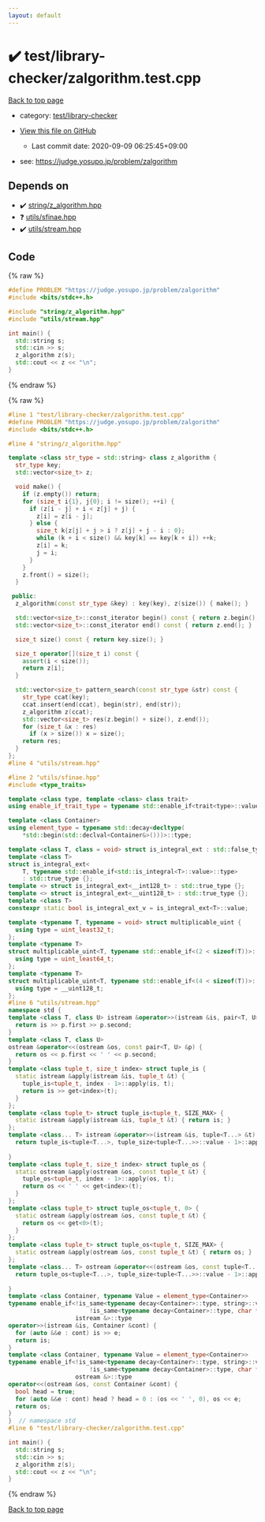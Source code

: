 ```yaml
---
layout: default
---
```


<!-- mathjax config similar to math.stackexchange -->
<script type="text/javascript" async
  src="https://cdnjs.cloudflare.com/ajax/libs/mathjax/2.7.5/MathJax.js?config=TeX-MML-AM_CHTML">
</script>
<script type="text/x-mathjax-config">
  MathJax.Hub.Config({
    TeX: { equationNumbers: { autoNumber: "AMS" }},
    tex2jax: {
      inlineMath: [ ['$','$'] ],
      processEscapes: true
    },
    "HTML-CSS": { matchFontHeight: false },
    displayAlign: "left",
    displayIndent: "2em"
  });
</script>

<script type="text/javascript" src="https://cdnjs.cloudflare.com/ajax/libs/jquery/3.4.1/jquery.min.js"></script>
<script src="https://cdn.jsdelivr.net/npm/jquery-balloon-js@1.1.2/jquery.balloon.min.js" integrity="sha256-ZEYs9VrgAeNuPvs15E39OsyOJaIkXEEt10fzxJ20+2I=" crossorigin="anonymous"></script>
<script type="text/javascript" src="../../../assets/js/copy-button.js"></script>
<link rel="stylesheet" href="../../../assets/css/copy-button.css" />


# :heavy_check_mark: test/library-checker/zalgorithm.test.cpp

<a href="../../../index.html">Back to top page</a>

* category: <a href="../../../index.html#8a40f8ed03f4cdb6c2fe0a2d4731a143">test/library-checker</a>
* <a href="{{ site.github.repository_url }}/blob/master/test/library-checker/zalgorithm.test.cpp">View this file on GitHub</a>
    - Last commit date: 2020-09-09 06:25:45+09:00


* see: <a href="https://judge.yosupo.jp/problem/zalgorithm">https://judge.yosupo.jp/problem/zalgorithm</a>


## Depends on

* :heavy_check_mark: <a href="../../../library/string/z_algorithm.hpp.html">string/z_algorithm.hpp</a>
* :question: <a href="../../../library/utils/sfinae.hpp.html">utils/sfinae.hpp</a>
* :heavy_check_mark: <a href="../../../library/utils/stream.hpp.html">utils/stream.hpp</a>


## Code

<a id="unbundled"></a>
{% raw %}
```cpp
#define PROBLEM "https://judge.yosupo.jp/problem/zalgorithm"
#include <bits/stdc++.h>

#include "string/z_algorithm.hpp"
#include "utils/stream.hpp"

int main() {
  std::string s;
  std::cin >> s;
  z_algorithm z(s);
  std::cout << z << "\n";
}

```
{% endraw %}

<a id="bundled"></a>
{% raw %}
```cpp
#line 1 "test/library-checker/zalgorithm.test.cpp"
#define PROBLEM "https://judge.yosupo.jp/problem/zalgorithm"
#include <bits/stdc++.h>

#line 4 "string/z_algorithm.hpp"

template <class str_type = std::string> class z_algorithm {
  str_type key;
  std::vector<size_t> z;

  void make() {
    if (z.empty()) return;
    for (size_t i{1}, j{0}; i != size(); ++i) {
      if (z[i - j] + i < z[j] + j) {
        z[i] = z[i - j];
      } else {
        size_t k{z[j] + j > i ? z[j] + j - i : 0};
        while (k + i < size() && key[k] == key[k + i]) ++k;
        z[i] = k;
        j = i;
      }
    }
    z.front() = size();
  }

 public:
  z_algorithm(const str_type &key) : key(key), z(size()) { make(); }

  std::vector<size_t>::const_iterator begin() const { return z.begin(); }
  std::vector<size_t>::const_iterator end() const { return z.end(); }

  size_t size() const { return key.size(); }

  size_t operator[](size_t i) const {
    assert(i < size());
    return z[i];
  }

  std::vector<size_t> pattern_search(const str_type &str) const {
    str_type ccat(key);
    ccat.insert(end(ccat), begin(str), end(str));
    z_algorithm z(ccat);
    std::vector<size_t> res(z.begin() + size(), z.end());
    for (size_t &x : res)
      if (x > size()) x = size();
    return res;
  }
};
#line 4 "utils/stream.hpp"

#line 2 "utils/sfinae.hpp"
#include <type_traits>

template <class type, template <class> class trait>
using enable_if_trait_type = typename std::enable_if<trait<type>::value>::type;

template <class Container>
using element_type = typename std::decay<decltype(
    *std::begin(std::declval<Container&>()))>::type;

template <class T, class = void> struct is_integral_ext : std::false_type {};
template <class T>
struct is_integral_ext<
    T, typename std::enable_if<std::is_integral<T>::value>::type>
    : std::true_type {};
template <> struct is_integral_ext<__int128_t> : std::true_type {};
template <> struct is_integral_ext<__uint128_t> : std::true_type {};
template <class T>
constexpr static bool is_integral_ext_v = is_integral_ext<T>::value;

template <typename T, typename = void> struct multiplicable_uint {
  using type = uint_least32_t;
};
template <typename T>
struct multiplicable_uint<T, typename std::enable_if<(2 < sizeof(T))>::type> {
  using type = uint_least64_t;
};
template <typename T>
struct multiplicable_uint<T, typename std::enable_if<(4 < sizeof(T))>::type> {
  using type = __uint128_t;
};
#line 6 "utils/stream.hpp"
namespace std {
template <class T, class U> istream &operator>>(istream &is, pair<T, U> &p) {
  return is >> p.first >> p.second;
}
template <class T, class U>
ostream &operator<<(ostream &os, const pair<T, U> &p) {
  return os << p.first << ' ' << p.second;
}
template <class tuple_t, size_t index> struct tuple_is {
  static istream &apply(istream &is, tuple_t &t) {
    tuple_is<tuple_t, index - 1>::apply(is, t);
    return is >> get<index>(t);
  }
};
template <class tuple_t> struct tuple_is<tuple_t, SIZE_MAX> {
  static istream &apply(istream &is, tuple_t &t) { return is; }
};
template <class... T> istream &operator>>(istream &is, tuple<T...> &t) {
  return tuple_is<tuple<T...>, tuple_size<tuple<T...>>::value - 1>::apply(is,
                                                                          t);
}
template <class tuple_t, size_t index> struct tuple_os {
  static ostream &apply(ostream &os, const tuple_t &t) {
    tuple_os<tuple_t, index - 1>::apply(os, t);
    return os << ' ' << get<index>(t);
  }
};
template <class tuple_t> struct tuple_os<tuple_t, 0> {
  static ostream &apply(ostream &os, const tuple_t &t) {
    return os << get<0>(t);
  }
};
template <class tuple_t> struct tuple_os<tuple_t, SIZE_MAX> {
  static ostream &apply(ostream &os, const tuple_t &t) { return os; }
};
template <class... T> ostream &operator<<(ostream &os, const tuple<T...> &t) {
  return tuple_os<tuple<T...>, tuple_size<tuple<T...>>::value - 1>::apply(os,
                                                                          t);
}
template <class Container, typename Value = element_type<Container>>
typename enable_if<!is_same<typename decay<Container>::type, string>::value &&
                       !is_same<typename decay<Container>::type, char *>::value,
                   istream &>::type
operator>>(istream &is, Container &cont) {
  for (auto &&e : cont) is >> e;
  return is;
}
template <class Container, typename Value = element_type<Container>>
typename enable_if<!is_same<typename decay<Container>::type, string>::value &&
                       !is_same<typename decay<Container>::type, char *>::value,
                   ostream &>::type
operator<<(ostream &os, const Container &cont) {
  bool head = true;
  for (auto &&e : cont) head ? head = 0 : (os << ' ', 0), os << e;
  return os;
}
}  // namespace std
#line 6 "test/library-checker/zalgorithm.test.cpp"

int main() {
  std::string s;
  std::cin >> s;
  z_algorithm z(s);
  std::cout << z << "\n";
}

```
{% endraw %}

<a href="../../../index.html">Back to top page</a>

